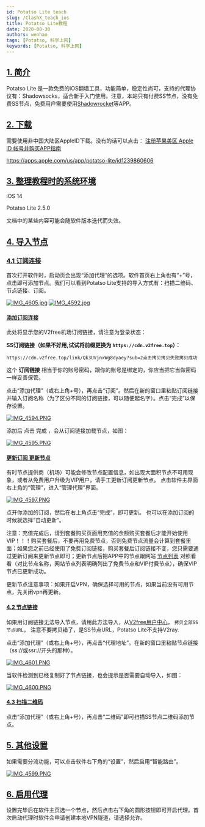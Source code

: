 ```yaml
---
id: Potatso Lite teach
slug: /ClashX_teach_ios
title: Potatso Lite教程
date: 2020-08-30
authors: wenhao
tags: [Potatso, 科学上网]
keywords: [Potatso, 科学上网]
---
```



## [1. 简介](?id=_1-简介)

Potatso Lite 是一款免费的iOS翻墙工具，功能简单，稳定性尚可，支持的代理协议有：Shadowsocks，适合新手入门使用。注意，本站只有付费SS节点，没有免费SS节点，免费用户需要使用[Shadowrocket](/#/iOS/Shadowrocket)等APP。

## [2. 下载](?id=_2-下载)

需要使用非中国大陆区AppleID下载。没有的话可以点击： [注册苹果美区 Apple ID 帐号并购买APP指南](/#/iOS/AppleID.html)

https://apps.apple.com/us/app/potatso-lite/id1239860606

## [3. 整理教程时的系统环境](?id=_3-整理教程时的系统环境)

iOS 14

Potatso Lite 2.5.0

文档中的某些内容可能会随软件版本迭代而失效。

## [4. 导入节点](?id=_4-导入节点)

### [4.1 订阅连接](?id=_41-订阅连接)

首次打开软件时，启动页会出现“添加代理”的选项。软件首页右上角也有“+”号，点击即可添加节点。我们可以看到Potatso Lite支持的导入方式有：扫描二维码、节点链接、订阅。

[![IMG_4605.jpg](https://img.fuwenhao.club/blog/2252186481.jpg)](/#/PotatsoLite_files/2252186481.jpg)
[![IMG_4592.jpg](https://img.fuwenhao.club/blog/1558299922.jpg)](/#/PotatsoLite_files/1558299922.jpg)

#### [添加订阅连接](?id=添加订阅连接)

此处将显示您的V2free机场订阅链接，请注意为登录状态：

**SS订阅链接（如果不好用,试试将前缀更换为 `https://cdn.v2free.top`）：**

```
https://cdn.v2free.top/link/Qk3UVjnxWg8dyaey?sub=2点击拷贝拷贝失败拷贝成功
```

这个 **订阅链接** 相当于你的账号密码，跟你的账号是绑定的，你应当把它当做密码一样妥善保管。

点击“添加代理”（或右上角+号），再点击“订阅”。然后在新的窗口里粘贴订阅链接并输入订阅名称（为了区分不同的订阅链接，可以随便起名字）。点击“完成”以保存设置。

[![IMG_4594.PNG](https://img.fuwenhao.club/blog/3732450977.jpeg)](/#/PotatsoLite_files/3732450977.png)

添加后 点击 完成 ，会从订阅链接加载节点，如图：

[![IMG_4595.PNG](https://img.fuwenhao.club/blog/2308989632.png)](/#/PotatsoLite_files/2308989632.png)

#### [更新订阅 更新节点](?id=更新订阅-更新节点)

有时节点提供商（机场）可能会修改节点配置信息，如出现大面积节点不可用现象，或者从免费用户升级为VIP用户，请手工更新订阅更新节点。
点击软件主界面右上角的“管理”，进入“管理代理”界面。

[![IMG_4597.PNG](https://img.fuwenhao.club/blog/2284973646.png)](/#/PotatsoLite_files/2284973646.png)

点开你添加的订阅，然后在右上角点击“完成”，即可更新。
也可以在添加订阅的时候就选择“自动更新”。

注意：充值完成后，请到套餐购买页面用充值的余额购买套餐后才能开始使用VIP！！！购买套餐后，不要再用免费节点，否则免费节点流量会计算到套餐里面；如果您之前已经使用了免费订阅链接，购买套餐后订阅链接不变，您只需要通过更新订阅来更新节点即可；更新节点后把APP中的节点跟网站 [节点列表](https://go.runba.cyou/user/node) 对照看看（对比节点名称，网站节点列表明确列出了免费节点和VIP付费节点），确保VIP节点已更新成功。

更新节点注意事项：如果开启VPN，确保选择可用的节点，如果当前没有可用节点，先关闭vpn再更新。

#### [4.2 节点链接](?id=_42-节点链接)

如果用订阅链接无法导入节点，请用此方法导入，从[V2free用户中心](https://go.runba.cyou/user)， `拷贝全部SS节点URL`， 注意不要拷贝错了，是SS节点URL，Potatso Lite不支持V2ray.

点击“添加代理”（或右上角+号），再点击“代理地址”。在新的窗口里粘贴节点链接（ss://或ssr://开头的那种）。

[![IMG_4601.PNG](https://img.fuwenhao.club/blog/2897544874.jpeg)](/#/PotatsoLite_files/2897544874.png)

当软件检测到已经复制好了节点链接，也会提示是否需要自动导入，如图：

[![IMG_4600.PNG](https://img.fuwenhao.club/blog/131924680.jpeg)](/#/PotatsoLite_files/131924680.png)

#### [4.3 扫描二维码](?id=_43-扫描二维码)

点击“添加代理”（或右上角+号），再点击“二维码”即可扫描SS节点二维码添加节点。

## [5. 其他设置](?id=_5-其他设置)

如果需要分流功能，可以点击软件右下角的“设置”，然后启用“智能路由”。

[![IMG_4599.PNG](https://img.fuwenhao.club/blog/2559756792.png)](/#/PotatsoLite_files/2559756792.png)

## [6. 启用代理](?id=_6-启用代理)

设置完毕后在软件主页选一个节点，然后点击右下角的圆形按钮即可开启代理。首次启动代理时软件会申请创建本地VPN隧道，请选择允许。